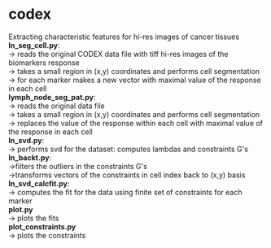 # codex
Extracting characteristic features for hi-res images of cancer tissues
<br/> **ln_seg_cell.py**:
<br/>   -> reads the original CODEX data file with tiff hi-res images of the biomarkers response
<br/>   -> takes a small region in (x,y) coordinates and performs cell segmentation
<br/>   -> for each marker makes a new vector with maximal value of the response in each cell
<br/>**lymph_node_seg_pat.py**:
<br/>   -> reads the original data file
<br/>   -> takes a small region in (x,y) coordinates and performs cell segmentation
<br/>   -> replaces the value of the response within each cell with maximal value of the response in each cell
<br/>**ln_svd.py**:
<br/>   -> performs svd for the dataset: computes lambdas and constraints G's
<br/>**ln_backt.py**:
<br/>   ->filters the outliers in the constraints G's
<br/>   ->transforms vectors of the constraints in cell index back to (x,y) basis
<br/>**ln_svd_calcfit.py**:
<br/>   -> computes the fit for the data using finite set of constraints for each marker
<br/>**plot.py**
<br/>   -> plots the fits
<br/>**plot_constraints.py**
<br/>   -> plots the constraints

